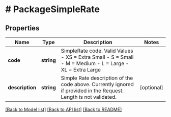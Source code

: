 # # PackageSimpleRate

## Properties

Name | Type | Description | Notes
------------ | ------------- | ------------- | -------------
**code** | **string** | SimpleRate code.  Valid Values - XS &#x3D;  Extra Small - S &#x3D;  Small - M &#x3D; Medium - L &#x3D; Large - XL &#x3D; Extra Large |
**description** | **string** | Simple Rate description of the code above.  Currently ignored if provided in the Request. Length is not validated. | [optional]

[[Back to Model list]](../../README.md#models) [[Back to API list]](../../README.md#endpoints) [[Back to README]](../../README.md)
